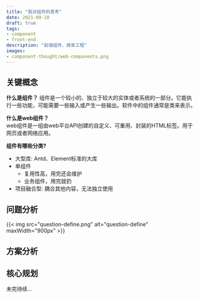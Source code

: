 ```yaml
---
title: "我对组件的思考"
date: 2021-09-10
draft: true
tags:
- component
- front-end
description: "前端组件、效率工程"
images:
- component-thought/web-components.png
---
```

## 关键概念

**什么是组件？**
组件是一个较小的、独立于较大的实体或者系统的一部分。它能执行一些功能，可能需要一些输入或产生一些输出。软件中的组件通常是类来表示。

**什么是web组件？**  
web组件是一组由web平台API创建的自定义、可重用、封装的HTML标签。用于网页或者网络应用。

**组件有哪些分类?**

+ 大型库: Antd、Element标准的大库
+ 单组件
  + 复用性高，用完还会维护
  + 业务组件，用完就扔
+ 项目融合型: 耦合其他内容，无法独立使用


<!-- 
服务SLA(Service-level agreement)标准: 服务提供商与客户之间定义的承诺指标： 质量、可用性、交付周期等。

附 商家中台对业务承诺的服务SLA标准：

+ 项目（研发测试>30人天）： 按时交付率>90%，业务目标达标率>80%
+ 日常：吞吐率>85%，需求交付时长<21天
+ 工单：双高工单当天完结，单高工单3天完结，整体工单3天完结率>80%
+ 稳定性：无P1P2故障，故障分收敛30% -->

## 问题分析

{{< img src="question-define.png" alt="question-define" maxWidth="900px" >}}

## 方案分析

## 核心规划

未完待续...
